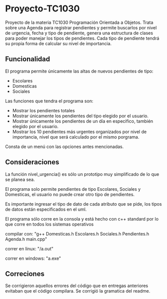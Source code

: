 # Proyecto-TC1030

Proyecto de la materia TC1030 Programación Orientada a Objetos. Trata sobre una Agenda para registrar pendientes y permite buscarlos por nivel de urgencia, fecha y tipo de pendiente, genera una estructura de clases para poder manejar los tipos de pendientes. Cada tipo de pendiente tendrá su propia forma de calcular su nivel de importancia.

## Funcionalidad

El programa permite únicamente las altas de nuevos pendientes de tipo:
  
 - Escolares
 - Domesticas
 - Sociales
 
Las funciones que tendra el programa son: 

  - Mostrar los pendientes totales
  - Mostrar únicamente los pendientes del tipo elegido por el usuario.
  - Mostrar únicamente los pendientes de un día en especifico, también elegido por el usuario.
  - Mostrar los 10 pendientes más urgentes organizados por nivel de importancia, nivel que será calculado por el mismo porgrama.
  
Consta de un menú con las opciones antes mencionadas.



## Consideraciones 


La función nivel_urgencia() es sólo un prototipo muy simplificado de lo que se planea sea.

El programa solo permite pendientes de tipo Escolares, Sociales y Domesticas, el usuario no puede crear otro tipo de pendientes.

Es importante ingresar el tipo de dato de cada atributo que se pide, los tipos de datos están especificados en el uml.

El programa sólo corre en la consola y está hecho con c++ standard por lo que corre en todos los sistemas operativos

compilar con: "g++ Domesticas.h Escolares.h Sociales.h Pendientes.h Agenda.h main.cpp"

correr en linux: "/a.out"

correr en windows: "a.exe"

## Correciones

Se corrigieron aquellos errores del código que en entregas anteriores evitaban que el código compilara.
Se corrigió la gramatica del readme.





